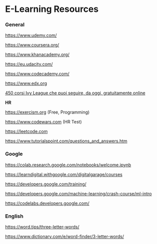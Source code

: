 # E-Learning Resources

### General

https://www.udemy.com/

https://www.coursera.org/

https://www.khanacademy.org/

https://eu.udacity.com/

https://www.codecademy.com/

https://www.edx.org

[450 corsi Ivy League che puoi seguire, da oggi, gratuitamente online](https://drive.google.com/file/d/1l_7gVD2FcKDlOLyoArLcPQnLjBV8Cs8r/view)

**HR**

https://exercism.org (Free, Programming)

https://www.codewars.com (HR Test)

https://leetcode.com

https://www.tutorialspoint.com/questions_and_answers.htm

### Google

https://colab.research.google.com/notebooks/welcome.ipynb

https://learndigital.withgoogle.com/digitalgarage/courses

https://developers.google.com/training/

https://developers.google.com/machine-learning/crash-course/ml-intro

https://codelabs.developers.google.com/

### English

https://word.tips/three-letter-words/

https://www.dictionary.com/e/word-finder/3-letter-words/
